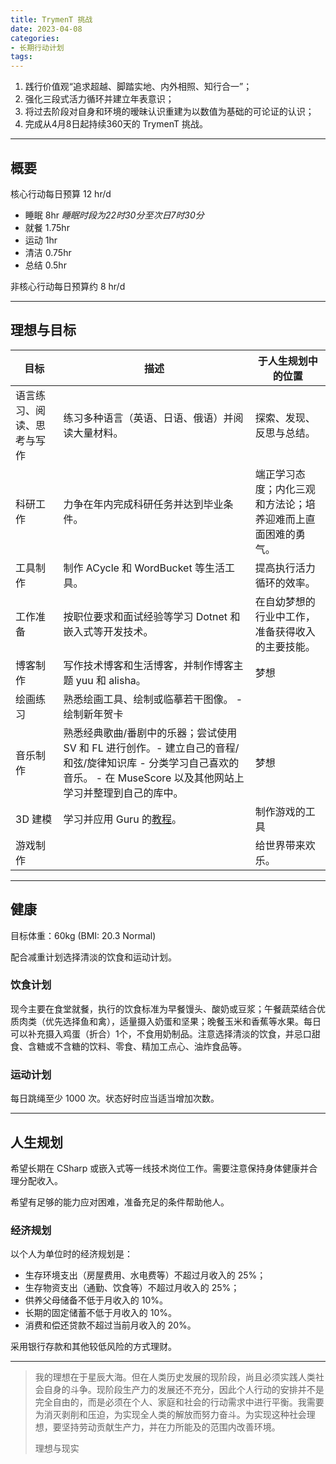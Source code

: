 ```yaml
---
title: TrymenT 挑战
date: 2023-04-08
categories:
- 长期行动计划
tags:
---
```


1. 践行价值观“追求超越、脚踏实地、内外相照、知行合一”；
2. 强化三段式活力循环并建立年表意识；
3. 将过去阶段对自身和环境的暧昧认识重建为以数值为基础的可论证的认识；
4. 完成从4月8日起持续360天的 TrymenT 挑战。

---

## 概要

核心行动每日预算 12 hr/d

- 睡眠 8hr *睡眠时段为22时30分至次日7时30分*
- 就餐 1.75hr
- 运动 1hr
- 清洁 0.75hr
- 总结 0.5hr

非核心行动每日预算约 8 hr/d

---

## 理想与目标

| 目标 | 描述 | 于人生规划中的位置 |
| --- | --- | --- |
| 语言练习、阅读、思考与写作 | 练习多种语言（英语、日语、俄语）并阅读大量材料。 | 探索、发现、反思与总结。 |
| 科研工作 | 力争在年内完成科研任务并达到毕业条件。 | 端正学习态度；内化三观和方法论；培养迎难而上直面困难的勇气。 |
| 工具制作 | 制作 ACycle 和 WordBucket 等生活工具。 | 提高执行活力循环的效率。 |
| 工作准备 | 按职位要求和面试经验等学习 Dotnet 和嵌入式等开发技术。 | 在自幼梦想的行业中工作，准备获得收入的主要技能。 |
| 博客制作 | 写作技术博客和生活博客，并制作博客主题 yuu 和 alisha。 | 梦想 |
| 绘画练习 | 熟悉绘画工具、绘制或临摹若干图像。 - 绘制新年贺卡 | |
| 音乐制作 | 熟悉经典歌曲/番剧中的乐器；尝试使用 SV 和 FL 进行创作。- 建立自己的音程/和弦/旋律知识库 - 分类学习自己喜欢的音乐。 - 在 MuseScore 以及其他网站上学习并整理到自己的库中。 | 梦想  |
| 3D 建模 | 学习并应用 Guru 的[教程](https://www.bilibili.com/video/BV1az4y1X7Tr)。 | 制作游戏的工具 |
| 游戏制作 | | 给世界带来欢乐。 |

---

## 健康

目标体重：60kg (BMI: 20.3 Normal)

配合减重计划选择清淡的饮食和运动计划。

### 饮食计划

现今主要在食堂就餐，执行的饮食标准为早餐馒头、酸奶或豆浆；午餐蔬菜结合优质肉类（优先选择鱼和禽），适量摄入奶蛋和坚果；晚餐玉米和香蕉等水果。每日可以补充摄入鸡蛋（折合）1个，不食用奶制品。注意选择清淡的饮食，并忌口甜食、含糖或不含糖的饮料、零食、精加工点心、油炸食品等。

### 运动计划

每日跳绳至少 1000 次。状态好时应当适当增加次数。

---

## 人生规划

希望长期在 CSharp 或嵌入式等一线技术岗位工作。需要注意保持身体健康并合理分配收入。

希望有足够的能力应对困难，准备充足的条件帮助他人。

### 经济规划

以个人为单位时的经济规划是：

- 生存环境支出（房屋费用、水电费等）不超过月收入的 25%；
- 生存物资支出（通勤、饮食等）不超过月收入的 25%；
- 供养父母储备不低于月收入的 10%。
- 长期的固定储蓄不低于月收入的 10%。
- 消费和偿还贷款不超过当前月收入的 20%。

采用银行存款和其他较低风险的方式理财。

---

> 我的理想在于星辰大海。但在人类历史发展的现阶段，尚且必须实践人类社会自身的斗争。现阶段生产力的发展还不充分，因此个人行动的安排并不是完全自由的，而是必须在个人、家庭和社会的行动需求中进行平衡。我需要为消灭剥削和压迫，为实现全人类的解放而努力奋斗。为实现这种社会理想，要坚持劳动贡献生产力，并在力所能及的范围内改善环境。
>
> 理想与现实
